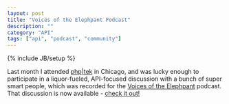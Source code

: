 ```yaml
---
layout: post
title: "Voices of the Elephpant Podcast"
description: ""
category: "API"
tags: ["api", "podcast", "community"]
---
```

{% include JB/setup %}

Last month I attended [php|tek](http://voicesoftheelephpant.com/2012/06/26/its-the-booze-talking-episode-03-apis/ "php|tek") in Chicago, 
and was lucky enough to participate in a liquor-fueled, API-focused discussion with a bunch of super smart people, which was recorded
for the [Voices of the Elephpant](http://http://voicesoftheelephpant.com/) podcast. That discussion is now available - [check it out!](http://voicesoftheelephpant.com/2012/06/26/its-the-booze-talking-episode-03-apis/)